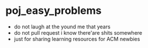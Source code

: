 poj_easy_problems
=================

- do not laugh at the yound me that years
- do not pull request i know there'are shits somewhere
- just for sharing learning resources for ACM newbies